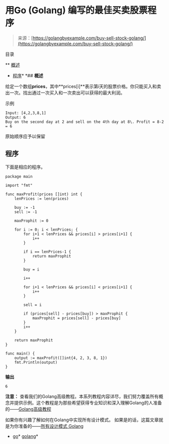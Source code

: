 <!--yml

分类：未分类

日期：2024-10-13 06:48:14

-->

# 用Go (Golang) 编写的最佳买卖股票程序

> 来源：[https://golangbyexample.com/buy-sell-stock-golang/](https://golangbyexample.com/buy-sell-stock-golang/)

目录

**   [概述](#Overview "Overview")

+   [程序](#Program "Program")*  *## **概述**

给定一个数组**prices**，其中**prices[i]**表示第i天的股票价格。你只能买入和卖出一次。找出通过一次买入和一次卖出可以获得的最大利润。

示例

```
Input: [4,2,3,8,1]
Output: 6
Buy on the second day at 2 and sell on the 4th day at 8\. Profit = 8-2 = 6
```

原始顺序应予以保留

## **程序**

下面是相应的程序。

```
package main

import "fmt"

func maxProfit(prices []int) int {
	lenPrices := len(prices)

	buy := -1
	sell := -1

	maxProphit := 0

	for i := 0; i < lenPrices; {
		for i+1 < lenPrices && prices[i] > prices[i+1] {
			i++
		}

		if i == lenPrices-1 {
			return maxProphit
		}

		buy = i

		i++

		for i+1 < lenPrices && prices[i] < prices[i+1] {
			i++
		}

		sell = i

		if (prices[sell] - prices[buy]) > maxProphit {
			maxProphit = prices[sell] - prices[buy]
		}
		i++
	}

	return maxProphit
}

func main() {
	output := maxProfit([]int{4, 2, 3, 8, 1})
	fmt.Println(output)
}
```

**输出**

```
6
```

**注意：** 查看我们的Golang高级教程。本系列教程内容详尽，我们努力覆盖所有概念并提供示例。这个教程是为那些希望获得专业知识和深入理解Golang的人准备的——[Golang高级教程](https://golangbyexample.com/golang-comprehensive-tutorial/)

如果你有兴趣了解如何在Golang中实现所有设计模式。 如果是的话，这篇文章就是为你准备的——[所有设计模式 Golang](https://golangbyexample.com/all-design-patterns-golang/)

+   [go](https://golangbyexample.com/tag/go/)*   [golang](https://golangbyexample.com/tag/golang/)*
